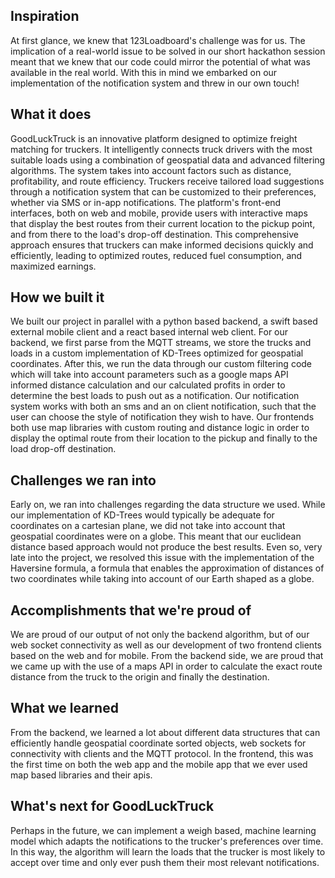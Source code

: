 ## Inspiration

At first glance, we knew that 123Loadboard's challenge was for us. The implication of a real-world issue to be solved in our short hackathon session meant that we knew that our code could mirror the potential of what was available in the real world. With this in mind we embarked on our implementation of the notification system and threw in our own touch!

## What it does

GoodLuckTruck is an innovative platform designed to optimize freight matching for truckers. It intelligently connects truck drivers with the most suitable loads using a combination of geospatial data and advanced filtering algorithms. The system takes into account factors such as distance, profitability, and route efficiency. Truckers receive tailored load suggestions through a notification system that can be customized to their preferences, whether via SMS or in-app notifications. The platform's front-end interfaces, both on web and mobile, provide users with interactive maps that display the best routes from their current location to the pickup point, and from there to the load's drop-off destination. This comprehensive approach ensures that truckers can make informed decisions quickly and efficiently, leading to optimized routes, reduced fuel consumption, and maximized earnings.

## How we built it

We built our project in parallel with a python based backend, a swift based external mobile client and a react based internal web client. For our backend, we first parse from the MQTT streams, we store the trucks and loads in a custom implementation of KD-Trees optimized for geospatial coordinates. After this, we run the data through our custom filtering code which will take into account parameters such as a google maps API informed distance calculation and our calculated profits in order to determine the best loads to push out as a notification. Our notification system works with both an sms and an on client notification, such that the user can choose the style of notification they wish to have. Our frontends both use map libraries with custom routing and distance logic in order to display the optimal route from their location to the pickup and finally to the load drop-off destination.

## Challenges we ran into

Early on, we ran into challenges regarding the data structure we used. While our implementation of KD-Trees would typically be adequate for coordinates on a cartesian plane, we did not take into account that geospatial coordinates were on a globe. This meant that our euclidean distance based approach would not produce the best results. Even so, very late into the project, we resolved this issue with the implementation of the Haversine formula, a formula that enables the approximation of distances of two coordinates while taking into account of our Earth shaped as a globe.

## Accomplishments that we're proud of

We are proud of our output of not only the backend algorithm, but of our web socket connectivity as well as our development of two frontend clients based on the web and for mobile. From the backend side, we are proud that we came up with the use of a maps API in order to calculate the exact route distance from the truck to the origin and finally the destination.

## What we learned

From the backend, we learned a lot about different data structures that can efficiently handle geospatial coordinate sorted objects, web sockets for connectivity with clients and the MQTT protocol. In the frontend, this was the first time on both the web app and the mobile app that we ever used map based libraries and their apis.

## What's next for GoodLuckTruck

Perhaps in the future, we can implement a weigh based, machine learning model which adapts the notifications to the trucker's preferences over time. In this way, the algorithm will learn the loads that the trucker is most likely to accept over time and only ever push them their most relevant notifications.
